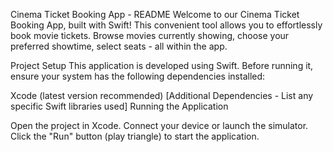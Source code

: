 Cinema Ticket Booking App - README
Welcome to our Cinema Ticket Booking App, built with Swift! This convenient tool allows you to effortlessly book movie tickets. Browse movies currently showing, choose your preferred showtime, select seats - all within the app.

Project Setup
This application is developed using Swift. Before running it, ensure your system has the following dependencies installed:

Xcode (latest version recommended)
[Additional Dependencies - List any specific Swift libraries used]
Running the Application

Open the project in Xcode.
Connect your device or launch the simulator.
Click the "Run" button (play triangle) to start the application.

